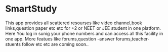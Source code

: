 # SmartStudy
This app provides all scattered resourses like video channel,book links,question paper etc etc for +2 or NEET or JEE student in one platform.
Here You log in sunig your phone numbers and can access all this facility in one app.
More featues like forums,question -answer forums,teacher-stuents follow etc etc are coming soon..
